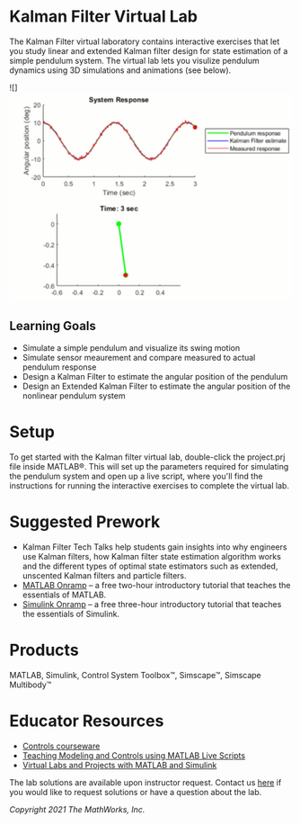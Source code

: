 # Kalman Filter Virtual Lab

The Kalman Filter virtual laboratory contains interactive exercises that let you study linear and extended Kalman filter design for state estimation of a simple pendulum system. The virtual lab lets you visulize pendulum dynamics using 3D simulations and animations (see below).

![]<img src="animations/animation.gif" width="600">

## Learning Goals
- Simulate a simple pendulum and visualize its swing motion
- Simulate sensor meaurement and compare measured to actual pendulum response 
- Design a Kalman Filter to estimate the angular position of the pendulum
- Design an Extended Kalman Filter to estimate the angular position of the nonlinear pendulum system

# Setup
To get started with the Kalman filter virtual lab, double-click the project.prj file inside MATLAB®. This will set up the parameters required for simulating the pendulum system and open up a live script, where you'll find the instructions for running the interactive exercises to complete the virtual lab.

# Suggested Prework
- Kalman Filter Tech Talks help students gain insights into why engineers use Kalman filters, how Kalman filter state estimation algorithm works and the different types of optimal state estimators such as extended, unscented Kalman filters and particle filters.
- [MATLAB Onramp](https://www.mathworks.com/learn/tutorials/matlab-onramp.html) – a free two-hour introductory tutorial that teaches the essentials of MATLAB.
- [Simulink Onramp](https://www.mathworks.com/learn/tutorials/simulink-onramp.html) – a free three-hour introductory tutorial that teaches the essentials of Simulink.

# Products
MATLAB, Simulink, Control System Toolbox™, Simscape™, Simscape Multibody™

# Educator Resources
- [Controls courseware](https://www.mathworks.com/academia/courseware/teaching-controls-with-matlab-and-simulink.html)
- [Teaching Modeling and Controls using MATLAB Live Scripts](https://www.mathworks.com/videos/teaching-modeling-and-controls-with-the-matlab-live-editor-1623992486476.html?s_tid=srchtitle_teaching%20modeling%20and%20controls_1)
- [Virtual Labs and Projects with MATLAB and Simulink](https://www.mathworks.com/academia/online-teaching/virtual-labs.html)

The lab solutions are available upon instructor request. Contact us [here](mailto:mulusoy@mathworks.com) if you would like to request solutions or have a question about the lab.

*Copyright 2021 The MathWorks, Inc.*
